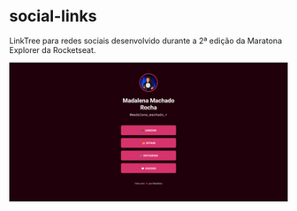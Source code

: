 # social-links
LinkTree para redes sociais desenvolvido durante a 2ª edição da Maratona Explorer da Rocketseat.

![Projeto "Rocket Links"](https://github.com/madalena-rocha/rocket-links/blob/main/assets/rocket-links.png)
